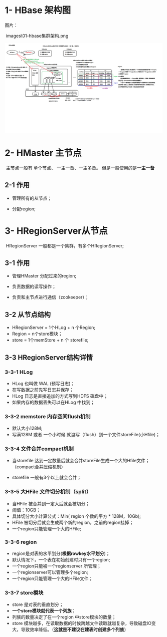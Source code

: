 # 1- HBase 架构图

图片：

​	images\01-hbase集群架构.png

![01-hbase集群架构](images\01-hbase集群架构.png)



# 2- HMaster 主节点

​		主节点一般有 单个节点、 一主一备、一主多备。 但是一般使用的是**一主一备**

## 2-1 作用

- 管理所有的从节点；

- 分配region; 



# 3- HRegionServer从节点

​		HRegionServer 一般都是一个集群，有多个HRegionServer;

## 3-1 作用

- 管理HMaster 分配过来的region;

- 负责数据的读写操作；

- 负责和主节点进行通信（zookeeper）；

  

## 3-2 从节点结构

- HRegionServer = 1个HLog + n 个Region;
- Region = n个store模块；
- store = 1个memStore + n 个 storefile;





## 3-3 HRegionServer结构详情

### 3-3-1 HLog

- HLog 也叫做 WAL (预写日志)；
- 在写数据之前先写日志并保存；
- HLog 日志是直接追加的方式写到HDFS 磁盘中；
- 如果内存的数据丢失可以在HLog 中找到；



### 3-3-2 memstore 内存空间flush机制

- 默认大小128M;
- 写满128M 或者 一个小时候 就溢写（flush）到一个文件storeFile(小Hfile)；



### 3-3-4 文件合并compact机制

- 当storefile 达到一定数量后就会合并storeFile生成一个大的Hfile文件；（compact合并压缩机制）

- storefile 一般有3个以上就会合并；



### 3-3-5 大HFile 文件切分机制（split）

- 当HFile 被合并到一定大后就会被切分；
- 阈值：10GB；
- 具体切分大小计算公式：Min( region 个数的平方 * 128M，10Gb);
- HFile 被切分后就会生成两个新的region，之前的region挂掉；
- 一个region只能管理一个大的HFile;



### 3-3-6 region

- region是对表的水平划分(**根据rowkey水平划分**)；
- 默认情况下，一个表在初始创建时只有一个region;
- 一个region只能被一个regionserver 所管理； 
- 一个regionserver可以管理多个region;
- 一个region只能管理一个大的HFile文件；



### 3-3-7 store模块

- store 是对表的垂直划分；
- **一个store模块就代表一个列族**；
- 列族的数量决定了在一个region 中store模块的数量；
- store 模块越多，在读取数据的时候跨越文件读取就越复杂，导致磁盘IO变大，导致效率降低。（**这就是不建议在建表时创建多个列族**）
